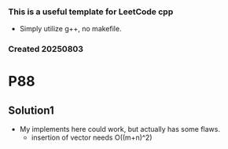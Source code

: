 ### This is a useful template for LeetCode cpp 
- Simply utilize g++, no makefile.

### Created 20250803

# P88
## Solution1
- My implements here could work, but actually has some flaws.
    - insertion of vector needs O((m+n)^2)

